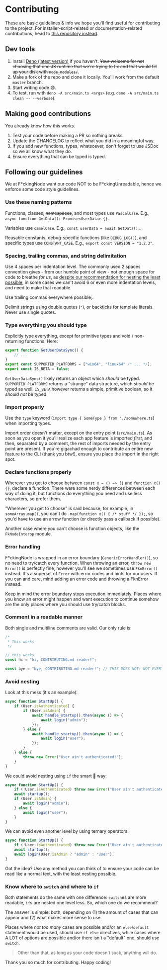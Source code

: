 # Contributing

These are basic guidelines & info we hope you'll find useful for contributing to the project. For installer-script-related or documentation-related contributions, head to [this repository instead](https://github.com/FuckingNode/fuckingnode.github.io).

## Dev tools

1. Install [Deno (latest version)](https://deno.com) if you haven't. ~~Your welcome for not choosing that one JS runtime that we're trying to fix and that would fill up your disk with `node_modules/`~~.
2. Make a fork of the repo and clone it locally. You'll work from the default `master` branch.
3. Start writing code :smile:.
4. To test, run with `deno -A src/main.ts <args>` (e.g. `deno -A src/main.ts clean -- --verbose`).

## Making good contributions

You already know how this works.

1. Test your code before making a PR so nothing breaks.
2. Update the CHANGELOG to reflect what you did in a meaningful way.
3. If you add new functions, types, whatsoever, don't forget to use JSDoc so we all know what they do.
4. Ensure everything that can be typed is typed.

## Following our guidelines

We at F\*ckingNode want our code NOT to be F\*ckingUnreadable, hence we enforce some code style guidelines.

### Use these naming patterns

Functions, classes, ~~namespaces~~, and most types use `PascalCase`. E.g., `async function GetData(): Promise<UserData> {}`.

Variables use `camelCase`. E.g., `const userData = await GetData();`.

Reusable constants, debug-specific functions (like `DEBUG_LOG()`), and specific types use `CONSTANT_CASE`. E.g., `export const VERSION = "1.2.3"`.

### Spacing, trailing commas, and string delimitation

Use 4 spaces per indentation level. The commonly used 2 spaces convention gives - from our humble point of view - not enough space for code to breathe _for us_, as [despite our recommendation for nesting the least possible](#avoid-nesting), in some cases we can't avoid 6 or even more indentation levels, and need to make that readable.

Use trailing commas everywhere possible;.

Delimit strings using double quotes (`"`), or backticks for template literals. Never use single quotes.

### Type everything you should type

Explicitly type everything, except for primitive types and void / non-returning functions. Here:

```ts
export function GetUserDataSync() {
    // ...
}
export const SUPPORTED_PLATFORMS = ["win64", "linux64" /* ... */];
export const IS_BETA = false;
```

`GetUserDataSync()` likely returns an object which _should_ be typed. `SUPPORTED_PLATFORMS` returns a "strange" data structure, which _should_ be typed as well. `IS_BETA` however returns a simple, primitive boolean, so it _should not_ be typed.

### Import properly

Use the `type` keyword (`import type { SomeType } from "./somewhere.ts`) when importing types.

Import order doesn't matter, except on the entry point (`src/main.ts`). As soon as you open it you'll realize each app feature is imported _first_, and then, separated by a comment, the rest of imports needed by the entry point are present. If you're gigachad enough to contribute an entire new feature to the CLI (thank you btw!), ensure you place the import in the right spot.

### Declare functions properly

Wherever you get to choose between `const x = () => {}` and `function x() {}`, declare a function. There were some nerdy differences between each way of doing it, but functions do everything you need and use less characters, so prefer them.

"Wherever you get to choose" is said because, for example, in `someArray.map()`, you can't do `.map(function x() { /* stuff */ });`, so you'd have to use an arrow function (or directly pass a callback if possible).

Another case where you can't choose is function objects, like the `FkNodeInterop` module.

### Error handling

F\*ckingNode is wrapped in an error boundary (`GenericErrorHandler()`), so no need to try/catch every function. When throwing an error, `throw new Error()` is perfectly fine, however you'll see we sometimes use `FknError()` instead. It's a superset of `Error` with error codes and hints for our users. If you can and care, mind adding an error code and throwing a FknError instead.

Keep in mind the error boundary stops execution immediately. Places where you know an error might happen and want execution to continue somehow are the only places where you should use try/catch blocks.

### Comment in a readable manner

Both single and multiline comments are valid. Our only rule is:

```ts
/*
 * This works
 */

// this works
const hi = "hi, CONTRIBUTING.md reader!";

const bye = "bye, CONTRIBUTING.md reader!"; // THIS DOES NOT! NOT EVERYONE HAS A 4K MONITOR TO READ THIS COMMENT WITHOUT SCROLLING OR ENABLING LINE WRAP!
```

### Avoid nesting

Look at this mess (it's an example):

```ts
async function StartUp() {
    if (User.isAuthenticated) {
        if (User.isAdmin) {
            await handle_startup().then(async () => {
                await login("admin");
            });
        } else {
            await handle_startup().then(async () => {
                await login("user");
            });
        }
    } else {
        throw new Error("User ain't authenticated!");
    }
}
```

We could avoid nesting using `if` the smart 🗿 way:

```ts
async function StartUp() {
    if (!User.isAuthenticated) throw new Error("User ain't authenticated!");
    await startup();
    if (User.isAdmin) {
        await login("admin");
    } else {
        await login("user");
    }
}
```

We can avoid even another level by using ternary operators:

```ts
async function StartUp() {
    if (!User.isAuthenticated) throw new Error("User ain't authenticated!");
    await startup();
    await login(User.isAdmin ? "admin" : "user");
}
```

Got the idea? Use any method you can think of to ensure your code can be read like a normal text, with the least nesting possible.

### Know where to `switch` and where to `if`

Both statements do the same with one difference: `switch`es are more readable, `if`s are nested one level less. So, which one do we recommend?

The answer is simple: both, depending on (1) the amount of cases that can appear and (2) what makes more sense to use.

Places where _not too many_ cases are possible and/or an `else`/`default` statement would be used, should use `if else` directives, while cases where A LOT of options are possible and/or there isn't a "default" one, should use `switch`.

> Other than that, as long as your code doesn't suck, anything will do.

Thank you so much for contributing. Happy coding!
